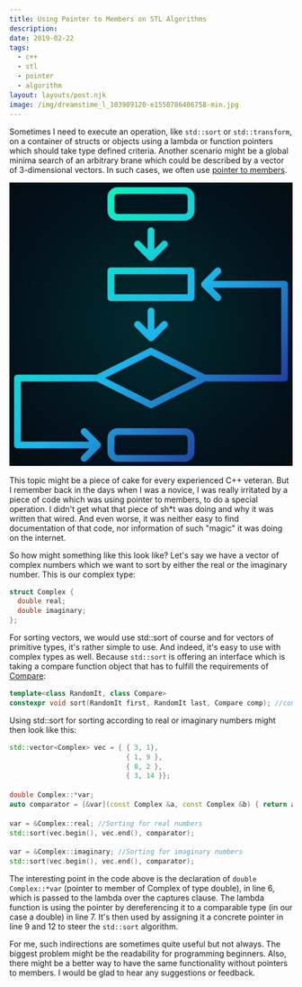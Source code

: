 ```yaml
---
title: Using Pointer to Members on STL Algorithms
description: 
date: 2019-02-22
tags:
  - c++
  - stl
  - pointer
  - algorithm
layout: layouts/post.njk
image: /img/dreamstime_l_103989120-e1550786406758-min.jpg
---
```


Sometimes I need to execute an operation, like `std::sort` or `std::transform`, on a container of structs or objects using a lambda or function pointers which should take type defined criteria. Another scenario might be a global minima search of an arbitrary brane which could be described by a vector of 3-dimensional vectors. In such cases, we often use [pointer to members][1].

![Hero Image: Application Logic](/img/dreamstime_l_103989120-e1550786406758-min.jpg)

This topic might be a piece of cake for every experienced C++ veteran. But I remember back in the days when I was a novice, I was really irritated by a piece of code which was using pointer to members, to do a special operation. I didn't get what that piece of sh*t was doing and why it was written that wired. And even worse, it was neither easy to find documentation of that code, nor information of such "magic" it was doing on the internet.

So how might something like this look like? Let's say we have a vector of complex numbers which we want to sort by either the real or the imaginary number. This is our complex type:

```cpp
struct Complex {
  double real;
  double imaginary;
};
```

For sorting vectors, we would use std::sort of course and for vectors of primitive types, it's rather simple to use. And indeed, it's easy to use with complex types as well. Because `std::sort` is offering an interface which is taking a compare function object that has to fulfill the requirements of [Compare][2]:

```cpp
template<class RandomIt, class Compare>
constexpr void sort(RandomIt first, RandomIt last, Compare comp); //constexpr since C++ 20
```

Using std::sort for sorting according to real or imaginary numbers might then look like this:

```cpp
std::vector<Complex> vec = { { 3, 1},
                             { 1, 9 },
                             { 8, 2 },
                             { 3, 14 }};

double Complex::*var;
auto comparator = [&var](const Complex &a, const Complex &b) { return a.*var < b.*var; };

var = &Complex::real; //Sorting for real numbers
std::sort(vec.begin(), vec.end(), comparator);

var = &Complex::imaginary; //Sorting for imaginary numbers
std::sort(vec.begin(), vec.end(), comparator);
```

The interesting point in the code above is the declaration of `double Complex::*var` (pointer to member of Complex of type double), in line 6, which is passed to the lambda over the captures clause. The lambda function is using the pointer by dereferencing it to a comparable type (in our case a double) in line 7. It's then used by assigning it a concrete pointer in line 9 and 12 to steer the `std::sort` algorithm.

For me, such indirections are sometimes quite useful but not always. The biggest problem might be the readability for programming beginners. Also, there might be a better way to have the same functionality without pointers to members. I would be glad to hear any suggestions or feedback.

[1]: https://stackoverflow.com/questions/670734/pointer-to-class-data-member
[2]: https://en.cppreference.com/w/cpp/named_req/Compare